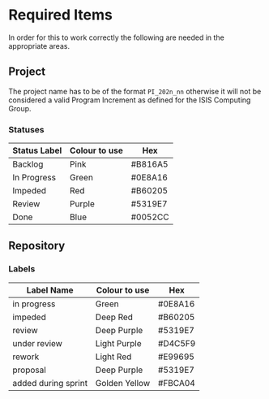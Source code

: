 # Required Items
In order for this to work correctly the following are needed in the appropriate areas.

## Project

The project name has to be of the format `PI_202n_nn` otherwise it will not be 
considered a valid Program Increment as defined for the ISIS Computing Group. 

### Statuses

| Status Label | Colour to use | Hex     |
|--------------|---------------|---------| 
| Backlog      | Pink          | #B816A5 |
| In Progress  | Green         | #0E8A16 |
| Impeded      | Red           | #B60205 |
| Review       | Purple        | #5319E7 |
| Done         | Blue          | #0052CC |


## Repository
### Labels

| Label Name          | Colour to use | Hex     |
|---------------------|---------------|---------|
| in progress         | Green         | #0E8A16 |
| impeded             | Deep Red      | #B60205 |
| review              | Deep Purple   | #5319E7 |
| under review        | Light Purple  | #D4C5F9 |
| rework              | Light Red     | #E99695 |
| proposal            | Deep Purple   | #5319E7 |
| added during sprint | Golden Yellow | #FBCA04 |

